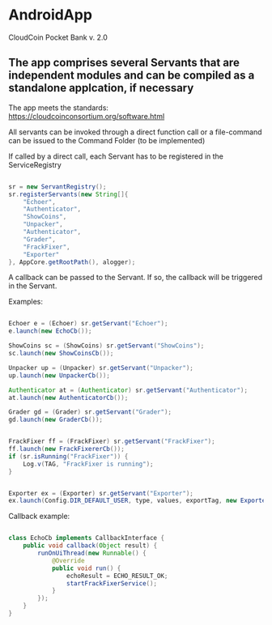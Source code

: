 # AndroidApp

CloudCoin Pocket Bank v. 2.0



## The app comprises several Servants that are independent modules and can be compiled as a standalone applcation, if necessary

The app meets the standards: https://cloudcoinconsortium.org/software.html


All servants can be invoked through a direct function call or a file-command can be issued to the Command Folder (to be implemented)

If called by a direct call, each Servant has to be registered in the ServiceRegistry


```java

sr = new ServantRegistry();
sr.registerServants(new String[]{
	"Echoer",
	"Authenticator",
	"ShowCoins",
	"Unpacker",
	"Authenticator",
	"Grader",
	"FrackFixer",		
	"Exporter"
}, AppCore.getRootPath(), alogger);


```

A callback can be passed to the Servant. If so, the callback will be triggered in the Servant.

Examples:

```java

Echoer e = (Echoer) sr.getServant("Echoer");
e.launch(new EchoCb());

ShowCoins sc = (ShowCoins) sr.getServant("ShowCoins");
sc.launch(new ShowCoinsCb());

Unpacker up = (Unpacker) sr.getServant("Unpacker");
up.launch(new UnpackerCb());

Authenticator at = (Authenticator) sr.getServant("Authenticator");
at.launch(new AuthenticatorCb());

Grader gd = (Grader) sr.getServant("Grader");
gd.launch(new GraderCb());


FrackFixer ff = (FrackFixer) sr.getServant("FrackFixer");
ff.launch(new FrackFixererCb());
if (sr.isRunning("FrackFixer")) {
	Log.v(TAG, "FrackFixer is running");
}


Exporter ex = (Exporter) sr.getServant("Exporter");
ex.launch(Config.DIR_DEFAULT_USER, type, values, exportTag, new ExporterCb());


```


Callback example:


```java

class EchoCb implements CallbackInterface {
	public void callback(Object result) {
		runOnUiThread(new Runnable() {
			@Override
			public void run() {
				echoResult = ECHO_RESULT_OK;
				startFrackFixerService();
			}
		});
	}
}

```



